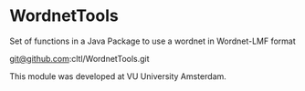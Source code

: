 WordnetTools
============
Set of functions in a Java Package to use a wordnet in Wordnet-LMF format

git@github.com:cltl/WordnetTools.git

This module was developed at VU University Amsterdam.
